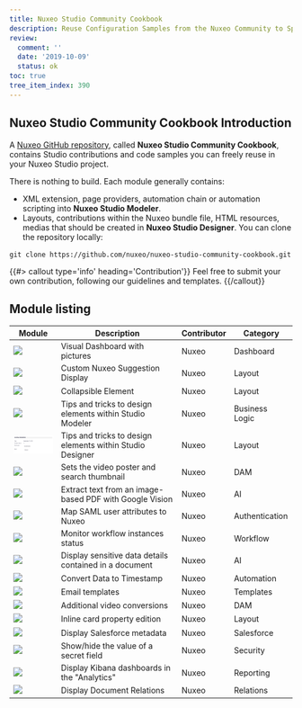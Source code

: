 ```yaml
---
title: Nuxeo Studio Community Cookbook
description: Reuse Configuration Samples from the Nuxeo Community to Speed up your Application Implementation.
review:
  comment: ''
  date: '2019-10-09'
  status: ok
toc: true
tree_item_index: 390
---
```


## Nuxeo Studio Community Cookbook Introduction

A [Nuxeo GitHub repository](https://github.com/nuxeo/nuxeo-studio-community-cookbook), called **Nuxeo Studio Community Cookbook**, contains Studio contributions and code samples you can freely reuse in your Nuxeo Studio project.

There is nothing to build. Each module generally contains:

- XML extension, page providers, automation chain or automation scripting into **Nuxeo Studio Modeler**.
- Layouts, contributions within the Nuxeo bundle file, HTML resources, medias that should be created in **Nuxeo Studio Designer**.
You can clone the repository locally:

```
git clone https://github.com/nuxeo/nuxeo-studio-community-cookbook.git
```

{{#> callout type='info' heading='Contribution'}}
Feel free to submit your own contribution, following our guidelines and templates.
{{/callout}}

## Module listing

Module | Description | Contributor | Category
--- | --- | --- | ---
<a href="https://github.com/nuxeo/nuxeo-studio-community-cookbook/blob/master/modules/nuxeo/dashboard"><img src="https://github.com/nuxeo/nuxeo-studio-community-cookbook/blob/master/modules/nuxeo/dashboard/dashboard.png" width="120px"/></a> | Visual Dashboard with pictures | Nuxeo | Dashboard
<a href="https://github.com/nuxeo/nuxeo-studio-community-cookbook/blob/master/modules/nuxeo/document-suggestion"><img src="https://github.com/nuxeo/nuxeo-studio-community-cookbook/blob/master/modules/nuxeo/document-suggestion/document-suggestion-watermark.png" width="120px"/></a> | Custom Nuxeo Suggestion Display | Nuxeo | Layout
<a href="https://github.com/nuxeo/nuxeo-studio-community-cookbook/blob/master/modules/nuxeo/collapse"><img src="modules/nuxeo/collapse/nuxeo-se-collapse.png" width="120px"/></a> | Collapsible Element | Nuxeo | Layout
<a href="https://github.com/nuxeo/nuxeo-studio-community-cookbook/blob/master/modules/nuxeo/modeler-tips-tricks"><img src="https://github.com/nuxeo/nuxeo-studio-community-cookbook/blob/master/modules/nuxeo/modeler-tips-tricks/modeler.png" width="100px"/></a> | Tips and tricks to design elements within Studio Modeler | Nuxeo | Business Logic
<a href="https://github.com/nuxeo/nuxeo-studio-community-cookbook/blob/master/modules/nuxeo/designer-tips-tricks"><img src="https://github.com/nuxeo/nuxeo-studio-community-cookbook/blob/master/modules/nuxeo/designer-tips-tricks/designer.png" width="100px"/></a> | Tips and tricks to design elements within Studio Designer | Nuxeo | Layout
<a href="https://github.com/nuxeo/nuxeo-studio-community-cookbook/blob/master/modules/nuxeo/video-thumbnail"><img src="https://github.com/nuxeo/nuxeo-studio-community-cookbook/blob/master/modules/nuxeo/video-thumbnail/video-thumbnail2.png" width="100px"/></a> | Sets the video poster and search thumbnail | Nuxeo | DAM
<a href="https://github.com/nuxeo/nuxeo-studio-community-cookbook/blob/master/modules/nuxeo/google-vision-ocr"><img src="https://github.com/nuxeo/nuxeo-studio-community-cookbook/blob/master/modules/nuxeo/google-vision-ocr/ocr.png" width="100px"/></a> | Extract text from an image-based PDF with Google Vision | Nuxeo | AI
<a href="https://github.com/nuxeo/nuxeo-studio-community-cookbook/blob/master/modules/nuxeo/saml-user-mapping"><img src="https://github.com/nuxeo/nuxeo-studio-community-cookbook/blob/master/modules/nuxeo/saml-user-mapping/saml.png" width="100px"/></a> | Map SAML user attributes to Nuxeo | Nuxeo | Authentication
<a href="https://github.com/nuxeo/nuxeo-studio-community-cookbook/blob/master/modules/nuxeo/workflow-status"><img src="https://github.com/nuxeo/nuxeo-studio-community-cookbook/blob/master/modules/nuxeo/workflow-status/workflow-status.png" width="100px"/></a> | Monitor workflow instances status | Nuxeo | Workflow
<a href="https://github.com/nuxeo/nuxeo-studio-community-cookbook/blob/master/modules/nuxeo/sensitive-data"><img src="https://github.com/nuxeo/nuxeo-studio-community-cookbook/blob/master/modules/nuxeo/sensitive-data/sensitive-data1.png" width="100px"/></a> | Display sensitive data details contained in a document | Nuxeo | AI
<a href="https://github.com/nuxeo/nuxeo-studio-community-cookbook/blob/master/modules/nuxeo/convert-date-to-timestamp"><img src="modules/nuxeo/convert-date-to-timestamp/calendar.png" width="100px"/></a> | Convert Data to Timestamp | Nuxeo | Automation
<a href="https://github.com/nuxeo/nuxeo-studio-community-cookbook/blob/master/modules/nuxeo/email-templates-nuxeo"><img src="https://github.com/nuxeo/nuxeo-studio-community-cookbook/blob/master/modules/nuxeo/email-templates-nuxeo/dark.png" width="100px"/></a> | Email templates | Nuxeo | Templates
<a href="https://github.com/nuxeo/nuxeo-studio-community-cookbook/blob/master/modules/nuxeo/video-conversions"><img src="https://github.com/nuxeo/nuxeo-studio-community-cookbook/blob/master/modules/nuxeo/video-conversions/movie.png" width="100px"/></a> | Additional video conversions | Nuxeo | DAM
<a href="https://github.com/nuxeo/nuxeo-studio-community-cookbook/blob/master/modules/nuxeo/toggleable-form"><img src="https://github.com/nuxeo/nuxeo-studio-community-cookbook/blob/master/modules/nuxeo/toggleable-form/screenshot.png" width="100px"/></a> | Inline card property edition | Nuxeo | Layout
<a href="https://github.com/nuxeo/nuxeo-studio-community-cookbook/blob/master/modules/nuxeo/salesforce-ui"><img src="https://github.com/nuxeo/nuxeo-studio-community-cookbook/blob/master/modules/nuxeo/salesforce-ui/sfdc-webui.png" width="100px"/></a> | Display Salesforce metadata | Nuxeo | Salesforce
<a href="https://github.com/nuxeo/nuxeo-studio-community-cookbook/blob/master/modules/nuxeo/ssn"><img src="https://github.com/nuxeo/nuxeo-studio-community-cookbook/blob/master/modules/nuxeo/ssn/ssn.jpg" width="100px"/></a> | Show/hide the value of a secret field | Nuxeo | Security
<a href="https://github.com/nuxeo/nuxeo-studio-community-cookbook/blob/master/modules/nuxeo/kibana"><img src="https://github.com/nuxeo/nuxeo-studio-community-cookbook/blob/master/modules/nuxeo/kibana/kibana.png" width="100px"/></a> | Display Kibana dashboards in the "Analytics" | Nuxeo | Reporting
<a href="https://github.com/nuxeo/nuxeo-studio-community-cookbook/blob/master/modules/nuxeo/related-documents"><img src="https://github.com/nuxeo/nuxeo-studio-community-cookbook/blob/master/modules/nuxeo/related-documents/nuxeo-related-documents.png" width="150px"/></a> | Display Document Relations | Nuxeo | Relations
